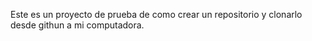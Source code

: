 Este es un proyecto de prueba de como crear un repositorio y clonarlo desde githun a mi computadora.

